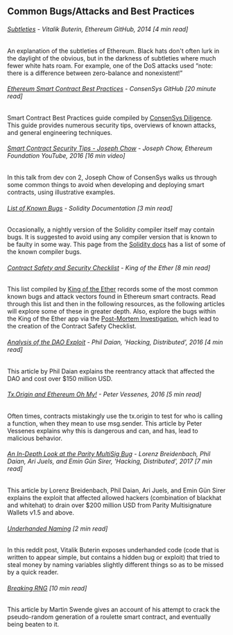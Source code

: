 ## Common Bugs/Attacks and Best Practices

###### [Subtleties](https://github.com/ethereum/wiki/wiki/subtleties) - Vitalik Buterin, Ethereum GitHub, 2014 \[4 min read\]

An explanation of the subtleties of Ethereum. Black hats don't often lurk in the daylight of the obvious, but in the darkness of subtleties where much fewer white hats roam. For example, one of the DoS attacks used “note: there is a difference between zero-balance and nonexistent!”

###### [Ethereum Smart Contract Best Practices](https://consensys.github.io/smart-contract-best-practices/) - ConsenSys GitHub \[20 minute read\]

Smart Contract Best Practices guide compiled by [ConsenSys Diligence](https://media.consensys.net/introducing-consensys-diligence-cf38f83948c). This guide provides numerous security tips, overviews of known attacks, and general engineering techniques.

###### [Smart Contract Security Tips - Joseph Chow](https://www.youtube.com/watch?v=_pqDAMRwkzY) - Joseph Chow, Ethereum Foundation YouTube, 2016 \[16 min video\]

In this talk from dev con 2, Joseph Chow of ConsenSys walks us through some common things to avoid when developing and deploying smart contracts, using illustrative examples.

###### [List of Known Bugs](http://solidity.readthedocs.io/en/develop/bugs.html) - Solidity Documentation \[3 min read\]

Occasionally, a nightly version of the Solidity compiler itself may contain bugs. It is suggested to avoid using any compiler version that is known to be faulty in some way.  This page from the [Solidity docs](http://solidity.readthedocs.io/en/develop/index.html) has a list of some of the known compiler bugs.

###### [Contract Safety and Security Checklist](https://www.kingoftheether.com/contract-safety-checklist.html) - King of the Ether \[8 min read\]

This list compiled by [King of the Ether](https://www.kingoftheether.com/thrones/kingoftheether/index.html) records some of the most common known bugs and attack vectors found in Ethereum smart contracts.  Read through this list and then in the following resources, as the following articles will explore some of these in greater depth. Also, explore the bugs within the King of the Ether app via the [Post-Mortem Investigation](http://www.kingoftheether.com/postmortem.html), which lead to the creation of the Contract Safety Checklist.

###### [Analysis of the DAO Exploit](http://hackingdistributed.com/2016/06/18/analysis-of-the-dao-exploit/) - Phil Daian, 'Hacking, Distributed', 2016 \[4 min read\]

This article by Phil Daian explains the reentrancy attack that affected the DAO and cost over $150 million USD.

###### [Tx.Origin and Ethereum Oh My!](http://vessenes.com/tx-origin-and-ethereum-oh-my/) - Peter Vessenes, 2016 \[5 min read\]

Often times, contracts mistakingly use the tx.origin to test for who is calling a function, when they mean to use msg.sender.  This article by Peter Vessenes explains why this is dangerous and can, and has, lead to malicious behavior.

###### [An In-Depth Look at the Parity MultiSig Bug](http://hackingdistributed.com/2017/07/22/deep-dive-parity-bug/) - Lorenz Breidenbach, Phil Daian, Ari Juels, and Emin Gün Sirer, 'Hacking, Distributed', 2017 \[7 min read\]

This article by Lorenz Breidenbach, Phil Daian, Ari Juels, and Emin Gün Sirer explains the exploit that affected allowed hackers \(combination of blackhat and whitehat\) to drain over $200 million USD from Parity Multisignature Wallets v1.5 and above.

###### [Underhanded Naming](https://www.reddit.com/r/ethereum/comments/4e5y30/live_example_of_underhanded_solidity_coding_on/) \[2 min read\]

In this reddit post, Vitalik Buterin exposes underhanded code \(code that is written to appear simple, but contains a hidden bug or exploit\) that tried to steal money by naming variables slightly different things so as to be missed by a quick reader.

###### [Breaking RNG](http://martin.swende.se/blog/Breaking_the_house.html) \[10 min read\]

This article by Martin Swende gives an account of his attempt to crack the pseudo-random generation of a roulette smart contract, and eventually being beaten to it.

